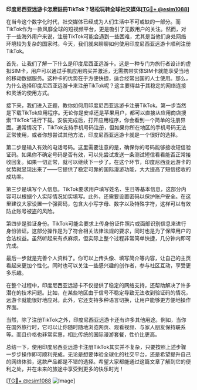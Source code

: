 **印度尼西亚远游卡怎麽註冊TikTok？轻松玩转全球社交媒体[[TG💪+ @esim1088](https://t.me/s/esim1088)]**

在当今这个数字化时代，社交媒体已经成为人们生活中不可或缺的一部分。而TikTok作为一款风靡全球的短视频平台，更是吸引了无数用户的关注。然而，对于一些海外用户来说，注册TikTok可能会遇到一些困难，尤其是当他们身处网络环境较为复杂的国家时。今天，我们就来聊聊如何使用印度尼西亚远游卡顺利注册TikTok。

首先，让我们了解一下什么是印度尼西亚远游卡。这是一种专门为旅行者设计的虚拟SIM卡，用户可以通过手机应用购买并激活，无需携带实体SIM卡就能享受当地的移动数据服务。这种卡的优势在于方便快捷，适合经常出国的人士使用。那么，为什么选择印度尼西亚远游卡来注册TikTok呢？这主要得益于其稳定的网络连接和灵活的使用方式。

接下来，我们进入正题，教你如何用印度尼西亚远游卡注册TikTok。第一步当然是下载TikTok应用程序。无论你是安卓还是苹果用户，都可以直接从应用商店搜索“TikTok”进行下载。安装完成后，打开应用程序，你会看到一个简单的注册界面。通常情况下，TikTok支持手机号码注册，但如果你所在地区的手机号码无法正常使用，或者你想尝试其他方法，印度尼西亚远游卡就是一个很好的选择。

第二步是输入有效的电话号码。这里需要注意的是，确保你的号码能够接收短信验证码。如果你不确定号码是否有效，可以先尝试发送一条测试短信看看能否正常接收回复。如果一切正常，就可以继续下一步了。在这个环节，印度尼西亚远游卡的优势就显现出来了——它提供了稳定可靠的国际漫游功能，大大提高了短信接收的成功率。

第三步是填写个人信息。TikTok要求用户填写姓名、生日等基本信息，这部分内容可以根据个人实际情况如实填写。此外，还需要设置密码以保护账户安全。在这里建议大家设置一个强密码，包含大小写字母、数字以及特殊字符，这样可以有效防止账号被盗的风险。

第四步是验证身份。TikTok可能会要求上传身份证件照片或面部识别信息来进行身份验证。这部分操作是为了符合相关法律法规的要求，同时也是为了保障用户的合法权益。虽然听起来有点麻烦，但实际上整个过程非常简单快捷，几分钟内即可完成。

最后一步就是完善个人资料了。你可以上传头像、填写简介等内容，让自己的主页看起来更加个性化。同时也可以关注一些感兴趣的创作者，参与社区互动，享受更多乐趣。

在整个过程中，印度尼西亚远游卡不仅提供了稳定的网络支持，还帮助解决了许多潜在的技术问题。比如，在某些地区由于信号不稳定导致无法收到验证码的情况，远游卡就能很好地应对。此外，它还支持多种语言切换，让用户能够更方便地操作界面。

当然，除了注册TikTok之外，印度尼西亚远游卡还有许多其他用途。例如，当你在国外旅行时，它可以让你随时随地浏览网页、观看视频、与家人朋友保持联系等。而且价格也非常实惠，相比传统的国际漫游套餐，性价比更高。

总结一下，使用印度尼西亚远游卡注册TikTok其实并不复杂，只要按照上述步骤一步步操作即可顺利完成。无论是想要体验全球化的社交平台，还是希望提升自己的网络体验，这款产品都是不错的选择。希望大家都能通过这篇文章了解到它的便利之处，并在未来的旅途中享受到更多的快乐时光！

[[TG💪+ @esim1088](https://t.me/s/esim1088) ![Image](https://i.postimg.cc/4NQfJmqS/Snipaste-2025-05-13-00-14-12.png)]
